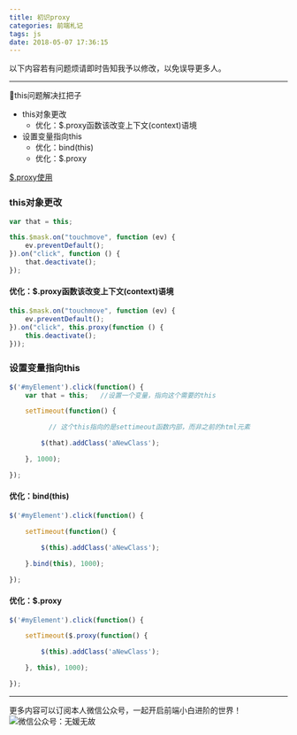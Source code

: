 ```yaml
---
title: 初识proxy
categories: 前端札记
tags: js
date: 2018-05-07 17:36:15
---
```

以下内容若有问题烦请即时告知我予以修改，以免误导更多人。

---

👑this问题解决扛把子

<!-- MarkdownTOC -->

- this对象更改
	- 优化：$.proxy函数该改变上下文\(context\)语境
- 设置变量指向this
	- 优化：bind\(this\)
	- 优化：$.proxy

<!-- /MarkdownTOC -->


<!-- more -->

[$.proxy使用](https://www.cnblogs.com/hongchenok/p/3919497.html)

### this对象更改

``` javascript
var that = this;

this.$mask.on("touchmove", function (ev) {
    ev.preventDefault();
}).on("click", function () {
    that.deactivate();
});
```

#### 优化：$.proxy函数该改变上下文(context)语境

``` javascript
this.$mask.on("touchmove", function (ev) {
    ev.preventDefault();
}).on("click", this.proxy(function () {
    this.deactivate();
}));
```

### 设置变量指向this

``` javascript
$('#myElement').click(function() {
    var that = this;   //设置一个变量，指向这个需要的this

    setTimeout(function() {

          // 这个this指向的是settimeout函数内部，而非之前的html元素

        $(that).addClass('aNewClass');

    }, 1000);

});
```

#### 优化：bind(this)

``` javascript
$('#myElement').click(function() {

    setTimeout(function() {

        $(this).addClass('aNewClass');

    }.bind(this), 1000);

});
```

#### 优化：$.proxy

``` javascript
$('#myElement').click(function() {

    setTimeout($.proxy(function() {

        $(this).addClass('aNewClass');

    }, this), 1000);

});
```

---
更多内容可以订阅本人微信公众号，一起开启前端小白进阶的世界！
![微信公众号：无媛无故](http://ww1.sinaimg.cn/large/006tNc79gy1g59sd1aky1j325s0m80xf.jpg)